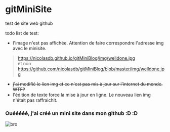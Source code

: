# gitMiniSite
test de site web github

todo list de test:
- l'image n'est pas affichée. Attention de faire correspondre l'adresse img avec le minisite.  
> https://nicolasdb.github.io/gitMiniBlog/img/welldone.jpg  
et non   
> https://github.com/nicolasdb/gitMiniBlog/blob/master/img/welldone.jpg  
- ~~j'ai modifié le lien img et ce n'est pas mis à jour sur l'internet du monde. WTF?~~
- l'édition de texte force la mise à jour en ligne. Le nouveau lien img n'était pas raffraichit.

### Ouééééé, j'ai créé un mini site dans mon github :D :D

![bro](https://nicolasdb.github.io/gitMiniBlog/img/welldone.jpg)

